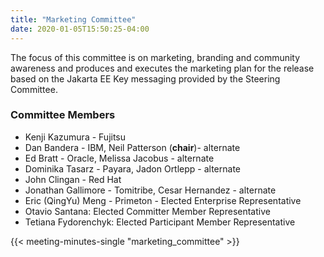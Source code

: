 ```yaml
---
title: "Marketing Committee"
date: 2020-01-05T15:50:25-04:00
---
```


The focus of this committee is on marketing, branding and community awareness and produces and executes the marketing plan for the release based on the Jakarta EE Key messaging provided by the Steering Committee.

<!--more-->

### Committee Members

* Kenji Kazumura - Fujitsu
* Dan Bandera - IBM, Neil Patterson (<strong>chair</strong>)- alternate
* Ed Bratt - Oracle, Melissa Jacobus - alternate
* Dominika Tasarz - Payara, Jadon Ortlepp - alternate
* John Clingan - Red Hat
* Jonathan Gallimore - Tomitribe, Cesar Hernandez - alternate
* Eric (QingYu) Meng - Primeton - Elected Enterprise Representative
* Otavio Santana: Elected Committer Member Representative
* Tetiana Fydorenchyk: Elected Participant Member Representative

{{< meeting-minutes-single "marketing_committee" >}}